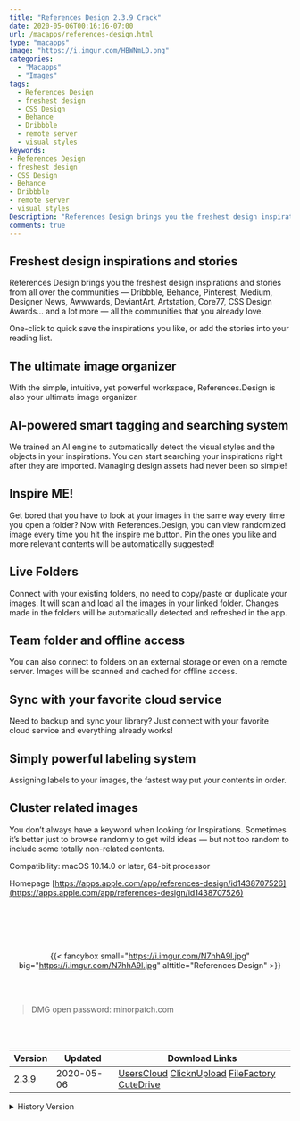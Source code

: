 ```yaml
---
title: "References Design 2.3.9 Crack"
date: 2020-05-06T00:16:16-07:00
url: /macapps/references-design.html
type: "macapps"
image: "https://i.imgur.com/HBWNmLD.png"
categories:
  - "Macapps"
  - "Images"
tags:
  - References Design
  - freshest design
  - CSS Design
  - Behance
  - Dribbble
  - remote server
  - visual styles
keywords:
- References Design
- freshest design
- CSS Design
- Behance
- Dribbble
- remote server
- visual styles
Description: "References Design brings you the freshest design inspirations and stories from all over the communities — Dribbble, Behance, Pinterest, Medium, Designer News, Awwwards, DeviantArt, Artstation, Core77, CSS Design Awards"
comments: true
---
```


## Freshest design inspirations and stories

References Design brings you the freshest design inspirations and stories from all over the communities — Dribbble, Behance, Pinterest, Medium, Designer News, Awwwards, DeviantArt, Artstation, Core77, CSS Design Awards… and a lot more — all the communities that you already love.

One-click to quick save the inspirations you like, or add the stories into your reading list.

## The ultimate image organizer

With the simple, intuitive, yet powerful workspace, References.Design is also your ultimate image organizer.

## AI-powered smart tagging and searching system

We trained an AI engine to automatically detect the visual styles and the objects in your inspirations. You can start searching your inspirations right after they are imported. Managing design assets had never been so simple!

## Inspire ME!

Get bored that you have to look at your images in the same way every time you open a folder? Now with References.Design, you can view randomized image every time you hit the inspire me button. Pin the ones you like and more relevant contents will be automatically suggested!

## Live Folders

Connect with your existing folders, no need to copy/paste or duplicate your images. It will scan and load all the images in your linked folder. Changes made in the folders will be automatically detected and refreshed in the app.

## Team folder and offline access

You can also connect to folders on an external storage or even on a remote server. Images will be scanned and cached for offline access.

## Sync with your favorite cloud service

Need to backup and sync your library? Just connect with your favorite cloud service and everything already works!

## Simply powerful labeling system

Assigning labels to your images, the fastest way put your contents in order.

## Cluster related images

You don’t always have a keyword when looking for Inspirations. Sometimes it’s better just to browse randomly to get wild ideas — but not too random to include some totally non-related contents.


Compatibility: macOS 10.14.0 or later, 64-bit processor

Homepage [https://apps.apple.com/app/references-design/id1438707526](https://apps.apple.com/app/references-design/id1438707526)

<br/>
<br/>
<script async src="https://pagead2.googlesyndication.com/pagead/js/adsbygoogle.js"></script>
<ins class="adsbygoogle"
     style="display:block; text-align:center;"
     data-ad-layout="in-article"
     data-ad-format="fluid"
     data-ad-client="ca-pub-8746275014476192"
     data-ad-slot="5144997159"></ins>
<script>
     (adsbygoogle = window.adsbygoogle || []).push({});
</script>
<br/>
<br/>


<center>

{{< fancybox small="https://i.imgur.com/N7hhA9l.jpg" big="https://i.imgur.com/N7hhA9l.jpg" alttitle="References Design" >}}

</center>

<br/>
<br/>


> DMG open password: minorpatch.com

<br/>

<br/>
<div id="history_version" class="history_version">

| Version | Updated | Download Links |
| ---- | ---- | ---- |
| 2.3.9 | 2020-05-06 | [UsersCloud](https://ouo.io/CnCPcf)   [ClicknUpload](https://ouo.io/Kb834d)   [FileFactory](https://ouo.io/jofsOf)   [CuteDrive](https://ouo.io/IH5Y7a) |
<details>
<summary>History Version</summary>

| Version | Updated | Download Links |
| ---- | ---- | ---- |
| 2.3.8 | 2020-02-13 | [UsersCloud](https://ouo.io/vkaupU)   [ClicknUpload](https://ouo.io/D5I7R)   [Mega](https://ouo.io/W3p97f)   [CuteDrive](https://ouo.io/sNjiLYk) |
</details>

</div>
